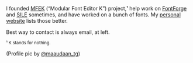 I founded [MFEK](https://github.com/MFEK/docs) (“Modular Font Editor K”) project,¹ help work on [FontForge](https://github.com/fontforge/fontforge) and [SILE](https://github.com/sile-typesetter/sile) sometimes, and have worked on a bunch of fonts. My [personal website](https://ctrlcctrlv.github.io) lists those better.

Best way to contact is always email, at left.

<sup>¹ K stands for nothing.</sup>

(Profile pic by [@maaudaan_tg](https://twitter.com/maaudaan_tg))
